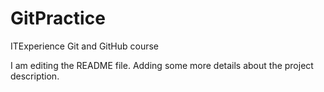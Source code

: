 # GitPractice
ITExperience Git and GitHub course

I am editing the README file. Adding some more details about the project description.
